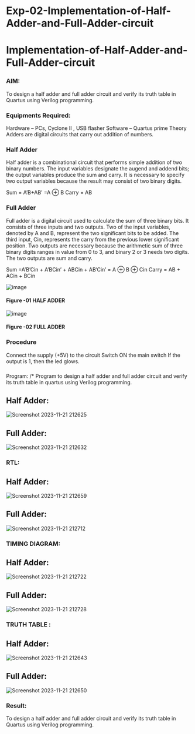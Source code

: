 # Exp-02-Implementation-of-Half-Adder-and-Full-Adder-circuit

# Implementation-of-Half-Adder-and-Full-Adder-circuit
### AIM:
To design a half adder and full adder circuit and verify its truth table in Quartus using Verilog programming.

### Equipments Required:
Hardware – PCs, Cyclone II , USB flasher
Software – Quartus prime
Theory
Adders are digital circuits that carry out addition of numbers.

### Half Adder
Half adder is a combinational circuit that performs simple addition of two binary numbers. The input variables designate the augend and addend bits; the output variables produce the sum and carry. It is necessary to specify two output variables because the result may consist of two binary digits.

Sum = A’B+AB’ =A ⊕ B Carry = AB

### Full Adder
Full adder is a digital circuit used to calculate the sum of three binary bits. It consists of three inputs and two outputs. Two of the input variables, denoted by A and B, represent the two significant bits to be added. The third input, Cin, represents the carry from the previous lower significant position. Two outputs are necessary because the arithmetic sum of three binary digits ranges in value from 0 to 3, and binary 2 or 3 needs two digits. The two outputs are sum and carry.

Sum =A’B’Cin + A’BCin’ + ABCin + AB’Cin’ = A ⊕ B ⊕ Cin Carry = AB + ACin + BCin

 ![image](https://user-images.githubusercontent.com/36288975/163552156-a13e5a56-c638-4110-97d9-8896907c8d25.png)

#### Figure -01 HALF ADDER 


![image](https://user-images.githubusercontent.com/36288975/163552057-b3547877-6d07-45b4-b7e0-bcfebfad9e1d.png)

#### Figure -02 FULL ADDER 

### Procedure

Connect the supply (+5V) to the circuit
Switch ON the main switch
If the output is 1, then the led glows.
### 
Program:
/*
Program to design a half adder and full adder circuit and verify its truth table in quartus using Verilog programming.
## Half Adder:
![Screenshot 2023-11-21 212625](https://github.com/bhuvan8903/Exp-02-Implementation-of-Half-Adder-and-Full-Adder-circuit/assets/151444524/4976455d-557a-48f7-a52f-d80b48c90be7)

## Full Adder:
![Screenshot 2023-11-21 212632](https://github.com/bhuvan8903/Exp-02-Implementation-of-Half-Adder-and-Full-Adder-circuit/assets/151444524/13de31d4-e929-4b8b-a1e3-6d1d1a5591ed)

### RTL:
## Half Adder:
![Screenshot 2023-11-21 212659](https://github.com/bhuvan8903/Exp-02-Implementation-of-Half-Adder-and-Full-Adder-circuit/assets/151444524/4d74ff6a-e599-441b-b669-e297d1db72d0)

## Full Adder:
![Screenshot 2023-11-21 212712](https://github.com/bhuvan8903/Exp-02-Implementation-of-Half-Adder-and-Full-Adder-circuit/assets/151444524/c30eb278-f9d6-449a-8e46-08a10157d4ed)

### TIMING DIAGRAM:
## Half Adder:
![Screenshot 2023-11-21 212722](https://github.com/bhuvan8903/Exp-02-Implementation-of-Half-Adder-and-Full-Adder-circuit/assets/151444524/f61a43f8-8bdd-4583-9f9c-633c7daafdaf)

## Full Adder:
![Screenshot 2023-11-21 212728](https://github.com/bhuvan8903/Exp-02-Implementation-of-Half-Adder-and-Full-Adder-circuit/assets/151444524/b18a34b4-10e0-4df6-aa94-85e28ce7c9bb)

### TRUTH TABLE :
## Half Adder:
![Screenshot 2023-11-21 212643](https://github.com/bhuvan8903/Exp-02-Implementation-of-Half-Adder-and-Full-Adder-circuit/assets/151444524/292d3770-0a1f-4e62-b0d5-d1ea4420c485)

## Full Adder:
![Screenshot 2023-11-21 212650](https://github.com/bhuvan8903/Exp-02-Implementation-of-Half-Adder-and-Full-Adder-circuit/assets/151444524/0b1c3ae0-1955-48fc-9eac-64f6d4c3f93a)

### Result:
To design a half adder and full adder circuit and verify its truth table in Quartus using Verilog programming.
